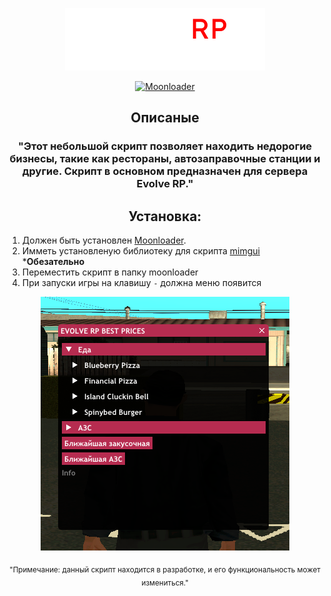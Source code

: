 <div align="center">

![img-logo]

[![Moonloader][img-ml]][url-ml]

## Описаные

### "Этот небольшой скрипт позволяет находить недорогие бизнесы, такие как рестораны, автозаправочные станции и другие. Скрипт в основном предназначен для сервера Evolve RP."



## Установка:

<div align="left">

1. Должен быть установлен [Moonloader](https://www.blast.hk/threads/13305/).
2. Имметь установленую библиотеку для скрипта [mimgui](https://github.com/THE-FYP/mimgui) ***Обезательно**
3. Переместить скрипт в папку moonloader
4. При запуски игры на клавишу `-` должна меню появится 

<div align="center">

![img-example]

<sub>"Примечание: данный скрипт находится в разработке, и его функциональность может измениться."</sub>

<div align="left">


<!-- Images -->
[img-example]: <https://github.com/THE-KEGARE/ERPBP/blob/main/scr/images/menu_example.png>
[img-logo]: <https://github.com/THE-KEGARE/ERPBP/blob/main/scr/images/logo.png>
[img-ml]: <https://img.shields.io/badge/%D1%81%D0%BA%D1%80%D0%B8%D0%BF%D1%82_%D0%B4%D0%BB%D1%8F_moonloader-re?style=for-the-badge&logo=moonrepo&logoColor=white&color=black>


<!-- URLs -->
[url-ml]: <https://www.blast.hk/threads/13305/>